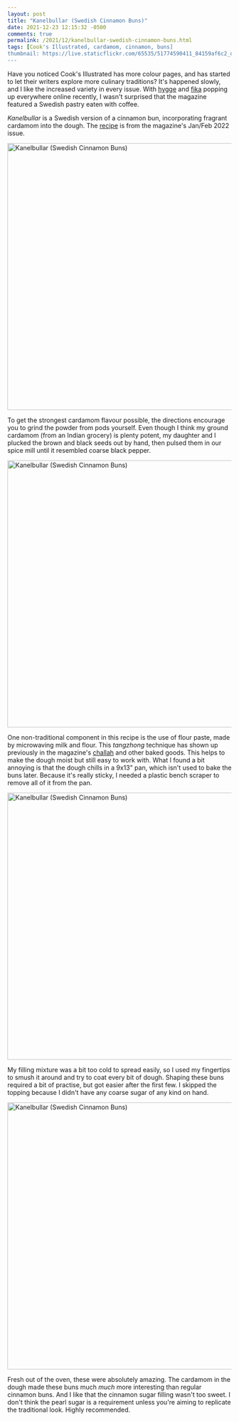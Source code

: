 ```yaml
---
layout: post
title: "Kanelbullar (Swedish Cinnamon Buns)"
date: 2021-12-23 12:15:32 -0500
comments: true
permalink: /2021/12/kanelbullar-swedish-cinnamon-buns.html
tags: [Cook's Illustrated, cardamom, cinnamon, buns]
thumbnail: https://live.staticflickr.com/65535/51774590411_84159af6c2_q.jpg
---
```


Have you noticed Cook's Illustrated has more colour pages, and has started
to let their writers explore more culinary traditions? It's happened
slowly, and I like the increased variety in every issue. With [hygge](https://en.wikipedia.org/wiki/Hygge)
and [fika](https://en.wikipedia.org/wiki/Coffee_culture#Sweden) popping
up everywhere online recently, I wasn't surprised that the
magazine featured a Swedish pastry eaten with coffee.

_Kanelbullar_ is a Swedish version of a cinnamon bun, incorporating fragrant cardamom 
into the dough. The [recipe](https://www.cooksillustrated.com/recipes/14294-kanelbullar-swedish-cinnamon-buns)
is from the magazine's Jan/Feb 2022 issue. 

<a data-flickr-embed="true" href="https://www.flickr.com/photos/gnuf/51775471115/in/photostream/" title="Kanelbullar (Swedish Cinnamon Buns)"><img src="https://live.staticflickr.com/65535/51775471115_ca24299f52_c.jpg" width="800" height="600" alt="Kanelbullar (Swedish Cinnamon Buns)"></a><script async src="//embedr.flickr.com/assets/client-code.js" charset="utf-8"></script>

To get the strongest cardamom flavour possible, the directions encourage you
to grind the powder from pods yourself. Even though I think my
ground cardamom (from an Indian grocery) is plenty potent, my
daughter and I plucked the brown and black seeds out by hand, then
pulsed them in our spice mill until it resembled coarse black pepper.

<a data-flickr-embed="true" href="https://www.flickr.com/photos/gnuf/51773769322/in/photostream/" title="Kanelbullar (Swedish Cinnamon Buns)"><img src="https://live.staticflickr.com/65535/51773769322_3923970077_c.jpg" width="800" height="600" alt="Kanelbullar (Swedish Cinnamon Buns)"></a><script async src="//embedr.flickr.com/assets/client-code.js" charset="utf-8"></script>

One non-traditional component in this recipe is the use of flour paste,
made by microwaving milk and flour. This _tangzhong_ technique has shown
up previously in the magazine's [challah](/2020/04/easy-braid-challah-cooks-illustrated.html)
and other baked goods. This helps to make the dough moist but still easy to
work with. What I found a bit annoying is that the dough chills in a 9x13" pan,
which isn't used to bake the buns later. Because it's really sticky, I needed
a plastic bench scraper to remove all of it from the pan.

<a data-flickr-embed="true" href="https://www.flickr.com/photos/gnuf/51773769257/in/photostream/" title="Kanelbullar (Swedish Cinnamon Buns)"><img src="https://live.staticflickr.com/65535/51773769257_617f08d256_c.jpg" width="800" height="600" alt="Kanelbullar (Swedish Cinnamon Buns)"></a><script async src="//embedr.flickr.com/assets/client-code.js" charset="utf-8"></script>

My filling mixture was a bit too cold to spread easily, so I used my fingertips
to smush it around and try to coat every bit of dough. Shaping these buns required
a bit of practise, but got easier after the first few. I skipped the topping
because I didn't have any coarse sugar of any kind on hand.

<a data-flickr-embed="true" href="https://www.flickr.com/photos/gnuf/51774590411/in/photostream/" title="Kanelbullar (Swedish Cinnamon Buns)"><img src="https://live.staticflickr.com/65535/51774590411_84159af6c2_c.jpg" width="800" height="600" alt="Kanelbullar (Swedish Cinnamon Buns)"></a><script async src="//embedr.flickr.com/assets/client-code.js" charset="utf-8"></script>

Fresh out of the oven, these were absolutely amazing. The cardamom in the dough made 
these buns much _much_ more interesting than regular cinnamon buns. And I like that the
cinnamon sugar filling wasn't too sweet. I don't think the pearl sugar is a requirement
unless you're aiming to replicate the traditional look. Highly recommended.

